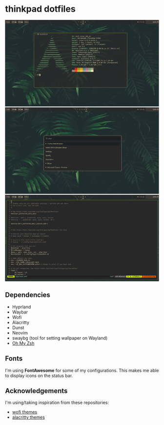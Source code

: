 # thinkpad dotfiles
![](./screenshots/1741285358.png)
![](./screenshots/1741277115.png)
![](./screenshots/1741277076.png)

## Dependencies
- Hyprland
- Waybar
- Wofi
- Alacritty
- Dunst
- Neovim
- swaybg (tool for setting wallpaper on Wayland)
- [Oh My Zsh](https://github.com/ohmyzsh/ohmyzsh)

## Fonts
I'm using **FontAwesome** for some of my configurations. This makes me able to display icons on the status bar.

## Acknowledgements
I'm using/taking inspiration from these repositories:
- [wofi themes](https://github.com/joao-vitor-sr/wofi-themes-collection)
- [alacritty themes](https://github.com/alacritty/alacritty-theme)
